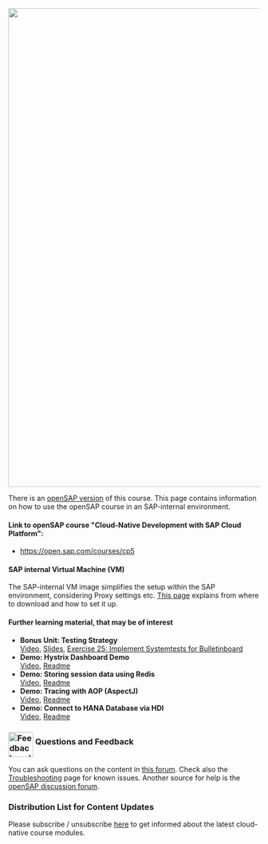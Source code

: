 <img src="https://github.wdf.sap.corp/cc-java-dev/cc-coursematerial/blob/master/Z_ReuseImages/images/cloud-native-banner.png" width="960">
 
There is an [openSAP version](https://open.sap.com/courses/cp5) of this course. This page contains information on how to use the openSAP course in an SAP-internal environment. 

#### Link to openSAP course "Cloud-Native Development with SAP Cloud Platform": 
* https://open.sap.com/courses/cp5 

#### SAP internal Virtual Machine (VM)
The SAP-internal VM image simplifies the setup within the SAP environment, considering Proxy settings etc. [This page](https://github.wdf.sap.corp/cc-java-dev/cc-coursematerial/blob/master/CoursePrerequisites/README.md#2-prepare-your-development-environment) explains from where to download and how to set it up.

#### Further learning material, that may be of interest
* **Bonus Unit: Testing Strategy**  
[Video](https://video.sap.com/media/t/0_cuus9tmj), [Slides](https://github.wdf.sap.corp/cc-java-dev/cc-coursematerial/blob/master/TestStrategy/openSAP_cp5_Week_6_Unit_2.2_TS_Presentation.pdf), [Exercise 25: Implement Systemtests for Bulletinboard](https://github.wdf.sap.corp/cc-java-dev/cc-coursematerial/blob/master/TestStrategy/Exercise_25_Create_SystemTest.md)
* **Demo: Hystrix Dashboard Demo**  
  [Video](https://video.sap.com/media/t/1_fgmzd2o2), [Readme](https://github.wdf.sap.corp/cc-java-dev/cc-coursematerial/blob/master/Service2ServiceCommunication/HystrixDashboard.md)
* **Demo: Storing session data using Redis**  
  [Video](https://video.sap.com/media/t/1_dbwmlpdc/39197781), [Readme](https://github.wdf.sap.corp/cc-java-dev/cc-coursematerial/blob/master/Knowledge/Redis.md)
* **Demo: Tracing with AOP (AspectJ)**  
  [Video](https://video.sap.com/media/t/1_r5yg6kpu/39197781), [Readme](https://github.wdf.sap.corp/cc-java-dev/cc-coursematerial/blob/master/LoggingTracing/AOP.md)
* **Demo: Connect to HANA Database via HDI**  
  [Video](https://video.sap.com/media/t/1_5nc4bbxv/39197781), [Readme](https://github.wdf.sap.corp/cc-java-dev/cc-coursematerial/blob/master/Hana/Demo_HANA_HDI.md)


### <img src="https://github.wdf.sap.corp/cloud-native-dev/java-persistence/blob/master/_internal/images/282421_Employee-advocacy2_R_blue.png" height="50" alt="Feedback and Support" align="middle"/> Questions and Feedback

You can ask questions on the content in [this forum](https://jam4.sapjam.com/groups/qXGUpaYj8Jn3pPCB9xdXiE/overview_page/RSrcWuNWmPbVgWTKZNPTft). Check also the [Troubleshooting](../blob/master/Z_TrainerGuide/TroubleShooting.md) page for known issues. Another source for help is the [openSAP discussion forum](https://open.sap.com/courses/cp5/pinboard). 


### Distribution List for Content Updates
Please subscribe / unsubscribe [here](https://profiles.wdf.sap.corp/groups/598db6415f99b777d300002a) to get informed about the latest cloud-native course modules.
